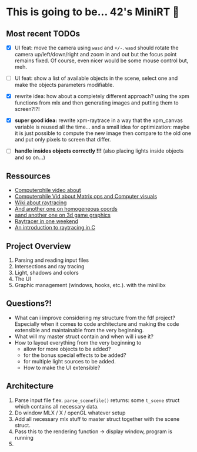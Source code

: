 # This is going to be... 42's MiniRT 🥳

## Most recent TODOs

- [x] UI feat: move the camera using `wasd` and `+/-`. `wasd` should rotate the
  camera up/left/down/right and zoom in and out but the focus point remains
  fixed. Of course, even nicer would be some mouse control but, meh.

- [ ] UI feat: show a list of available objects in the scene, select one and make
  the objects parameters modifiable.

- [x] rewrite idea: how about a completely different approach? using the xpm
  functions from mlx and then generating images and putting them to screen?!?!

- [x] **super good idea:** rewrite xpm-raytrace in a way that the xpm_canvas
  variable is reused all the time... and a small idea for optimization: maybe it
  is just possible to compute the new image then compare to the old one and put
  only pixels to screen that differ.

- [ ] **handle insides objects correctly !!!** (also placing lights inside objects and
  so on...)


## Ressources

- [Computerphile video about](https://www.youtube.com/watch?v=ezXGTRSx1g8)
- [Computerphile Vid about Matrix ops and Computer visuals](https://www.youtube.com/watch?v=vQ60rFwh2ig)
- [Wiki about raytracing](https://en.wikipedia.org/wiki/Ray_tracing_(graphics))
- [And another one on homogeneous coords](https://www.youtube.com/watch?v=o-xwmTODTUI)
- [aand another one on 3d game graphics](https://www.youtube.com/watch?v=U0_ONQQ5ZNM)
- [Raytracer in one weekend](https://raytracing.github.io/books/RayTracingInOneWeekend.html)
- [An introduction to raytracing in C](https://www.jakobmaier.at/posts/raytracing/)


## Project Overview

1) Parsing and reading input files
2) Intersections and ray tracing
3) Light, shadows and colors
4) The UI
4) Graphic management (windows, hooks, etc.). with the minilibx

## Questions?!

- What can i improve considering my structure from the fdf project? Especially
  when it comes to code architecture and making the code extensible and
  maintainable from the very beginning.
- What will my master struct contain and when will i use it?
- How to layout everything from the very beginning to
  + allow for more objects to be added?
  + for the bonus special effects to be added?
  + for multiple light sources to be added.
  + How to make the UI extensible?

## Architecture

1. Parse input file f.ex. `parse_scenefile()` returns: some `t_scene` struct
   which contains all necessary data.
2. Do window MLX / X / openGL whatever setup
3. Add all necessary mlx stuff to master struct together with the scene struct.
4. Pass this to the rendering function -> display window, program is running
5. 

